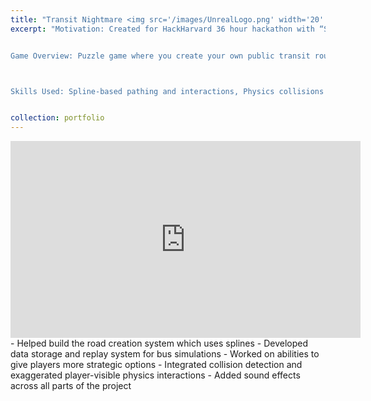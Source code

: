 ```yaml
---
title: "Transit Nightmare <img src='/images/UnrealLogo.png' width='20' height='20'/>"
excerpt: "Motivation: Created for HackHarvard 36 hour hackathon with “Smart city” track theme.


Game Overview: Puzzle game where you create your own public transit routes in a subsection of Boston.



Skills Used: Spline-based pathing and interactions, Physics collisions and behaviors, Storing gameplay data, Efficiently and collaboratively managing tasks with a teammate.<br/><img src='/files/TransitNightmare_GIF.gif' width='560' height='315'>"


collection: portfolio
---
```

<iframe width="560" height="315" src="https://www.youtube.com/embed/xEo-VzJTUFI?autoplay=1" frameborder="0" allowfullscreen></iframe>
- Helped build the road creation system which uses splines
- Developed data storage and replay system for bus simulations
- Worked on abilities to give players more strategic options
- Integrated collision detection and exaggerated player-visible physics interactions
- Added sound effects across all parts of the project

